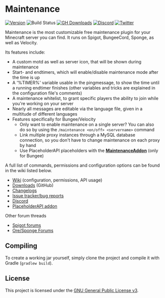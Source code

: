 # Maintenance
[![Version](https://img.shields.io/github/release/kennytv/Maintenance.svg)](https://github.com/kennytv/Maintenance/releases)
![Build Status](https://github.com/kennytv/Maintenance/workflows/Build/badge.svg)
[![GH Downloads](https://img.shields.io/github/downloads/kennytv/Maintenance/total)](https://github.com/kennytv/Maintenance/releases)
[![Discord](https://img.shields.io/discord/489135856284729384.svg?label=Discord&logo=discord&logoColor=fff)](https://discord.gg/vGCUzHq)
[![Twitter](https://img.shields.io/twitter/follow/kennytvn.svg?label=Twitter)](https://twitter.com/kennytvn)

Maintenance is the most customizable free maintenance plugin for your Minecraft server you can find. It runs on Spigot, BungeeCord, Sponge, as well as Velocity.

Its features include:
* A custom motd as well as server icon, that will be shown during maintenance
* Start- and endtimers, which will enable/disable maintenance mode after the time is up
* A '%TIMER%' variable usable in the pingmessage, to show the time until a running endtimer finishes (other variables and tricks are explained in the configuration file's comments)
* A maintenance whitelist, to grant specific players the ability to join while you're working on your server
* Nearly all messages are editable via the language file, given in a multitude of different languages
* Features specifically for Bungee/Velocity
  * Only want to enable maintenance on a single server? You can also do so by using the `/maintenance <on/off> <servername>` command
  * Link multiple proxy instances through a MySQL database connection, so you don't have to change maintenance on each proxy by hand
  * Use PlaceholderAPI placeholders with the [**MaintenanceAddon**](https://github.com/kennytv/Maintenance/wiki/MaintenanceAddon) (only for Bungee)

A full list of commands, permissions and configuration options can be found in the wiki listed below.
* [Wiki](https://github.com/kennytv/Maintenance/wiki) (configuration, permissions, API usage)
* [Downloads](https://github.com/kennytv/Maintenance/releases) (GitHub)
* [Changelogs](https://github.com/kennytv/Maintenance/blob/master/.github/CHANGELOG.md)
* [Issue tracker/bug reports](https://github.com/kennytv/Maintenance/issues)
* [Discord](https://discord.gg/vGCUzHq)
* [PlaceholderAPI addon](https://github.com/kennytv/Maintenance/wiki/MaintenanceAddon)

Other forum threads
* [Spigot forums](https://www.spigotmc.org/resources/maintenance.40699/)
* [Ore/Sponge Forums](https://ore.spongepowered.org/KennyTV/Maintenance)

## Compiling
To create a working jar yourself, simply clone the project and compile it with Gradle (`gradlew build`).

## License
This project is licensed under the [GNU General Public License v3](LICENSE.txt).

